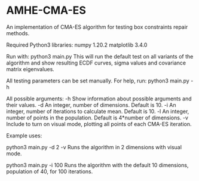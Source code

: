 # AMHE-CMA-ES
An implementation of CMA-ES algorithm for testing box constraints repair methods.

Required Python3 libraries:
numpy 1.20.2
matplotlib 3.4.0

Run with:
python3 main.py
This will run the default test on all variants of the algorithm and show resulting ECDF curves, sigma values and covariance matrix eigenvalues.

All testing parameters can be set manually. For help, run:
python3 main.py -h

All possible arguments:
-h Show information about possible arguments and their values.
-d An integer, number of dimensions. Default is 10.
-i An integer, number of iterations to calculate mean. Default is 10.
-l An integer, number of points in the population. Default is 4*number of dimensions.
-v Include to turn on visual mode, plotting all points of each CMA-ES iteration.

Example uses:

python3 main.py -d 2 -v
Runs the algorithm in 2 dimensions with visual mode.

python3 main.py -i 100
Runs the algorithm with the default 10 dimensions, population of 40, for 100 iterations.